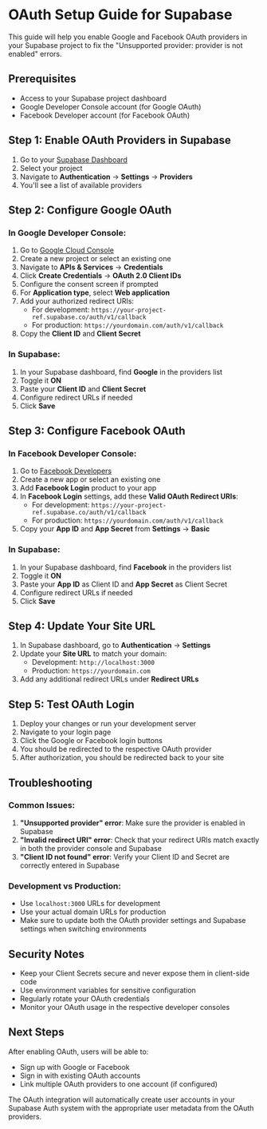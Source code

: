 # OAuth Setup Guide for Supabase

This guide will help you enable Google and Facebook OAuth providers in your Supabase project to fix the "Unsupported provider: provider is not enabled" errors.

## Prerequisites

- Access to your Supabase project dashboard
- Google Developer Console account (for Google OAuth)
- Facebook Developer account (for Facebook OAuth)

## Step 1: Enable OAuth Providers in Supabase

1. Go to your [Supabase Dashboard](https://supabase.com/dashboard)
2. Select your project
3. Navigate to **Authentication** → **Settings** → **Providers**
4. You'll see a list of available providers

## Step 2: Configure Google OAuth

### In Google Developer Console:

1. Go to [Google Cloud Console](https://console.cloud.google.com/)
2. Create a new project or select an existing one
3. Navigate to **APIs & Services** → **Credentials**
4. Click **Create Credentials** → **OAuth 2.0 Client IDs**
5. Configure the consent screen if prompted
6. For **Application type**, select **Web application**
7. Add your authorized redirect URIs:
   - For development: `https://your-project-ref.supabase.co/auth/v1/callback`
   - For production: `https://yourdomain.com/auth/v1/callback`
8. Copy the **Client ID** and **Client Secret**

### In Supabase:

1. In your Supabase dashboard, find **Google** in the providers list
2. Toggle it **ON**
3. Paste your **Client ID** and **Client Secret**
4. Configure redirect URLs if needed
5. Click **Save**

## Step 3: Configure Facebook OAuth

### In Facebook Developer Console:

1. Go to [Facebook Developers](https://developers.facebook.com/)
2. Create a new app or select an existing one
3. Add **Facebook Login** product to your app
4. In **Facebook Login** settings, add these **Valid OAuth Redirect URIs**:
   - For development: `https://your-project-ref.supabase.co/auth/v1/callback`
   - For production: `https://yourdomain.com/auth/v1/callback`
5. Copy your **App ID** and **App Secret** from **Settings** → **Basic**

### In Supabase:

1. In your Supabase dashboard, find **Facebook** in the providers list
2. Toggle it **ON**
3. Paste your **App ID** as Client ID and **App Secret** as Client Secret
4. Configure redirect URLs if needed
5. Click **Save**

## Step 4: Update Your Site URL

1. In Supabase dashboard, go to **Authentication** → **Settings**
2. Update your **Site URL** to match your domain:
   - Development: `http://localhost:3000`
   - Production: `https://yourdomain.com`
3. Add any additional redirect URLs under **Redirect URLs**

## Step 5: Test OAuth Login

1. Deploy your changes or run your development server
2. Navigate to your login page
3. Click the Google or Facebook login buttons
4. You should be redirected to the respective OAuth provider
5. After authorization, you should be redirected back to your site

## Troubleshooting

### Common Issues:

1. **"Unsupported provider" error**: Make sure the provider is enabled in Supabase
2. **"Invalid redirect URI" error**: Check that your redirect URIs match exactly in both the provider console and Supabase
3. **"Client ID not found" error**: Verify your Client ID and Secret are correctly entered in Supabase

### Development vs Production:

- Use `localhost:3000` URLs for development
- Use your actual domain URLs for production
- Make sure to update both the OAuth provider settings and Supabase settings when switching environments

## Security Notes

- Keep your Client Secrets secure and never expose them in client-side code
- Use environment variables for sensitive configuration
- Regularly rotate your OAuth credentials
- Monitor your OAuth usage in the respective developer consoles

## Next Steps

After enabling OAuth, users will be able to:
- Sign up with Google or Facebook
- Sign in with existing OAuth accounts
- Link multiple OAuth providers to one account (if configured)

The OAuth integration will automatically create user accounts in your Supabase Auth system with the appropriate user metadata from the OAuth providers.

